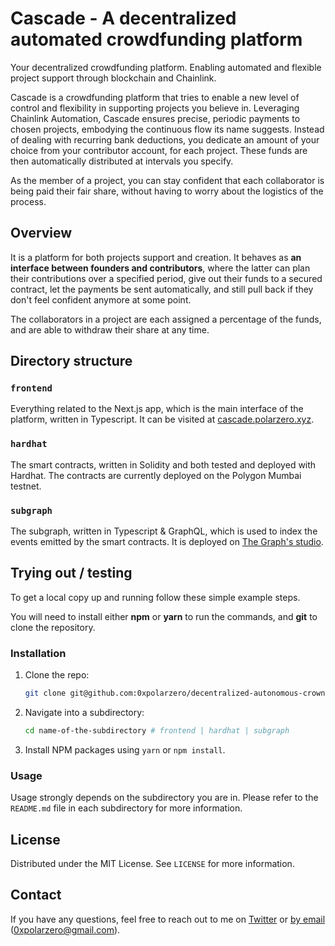 # Cascade - A decentralized automated crowdfunding platform

Your decentralized crowdfunding platform. Enabling automated and flexible project support through blockchain and Chainlink.

Cascade is a crowdfunding platform that tries to enable a new level of control and flexibility in supporting projects you believe in. Leveraging Chainlink Automation, Cascade ensures precise, periodic payments to chosen projects, embodying the continuous flow its name suggests. Instead of dealing with recurring bank deductions, you dedicate an amount of your choice from your contributor account, for each project. These funds are then automatically distributed at intervals you specify.

As the member of a project, you can stay confident that each collaborator is being paid their fair share, without having to worry about the logistics of the process.

## Overview

It is a platform for both projects support and creation. It behaves as **an interface between founders and contributors**, where the latter can plan their contributions over a specified period, give out their funds to a secured contract, let the payments be sent automatically, and still pull back if they don't feel confident anymore at some point.

The collaborators in a project are each assigned a percentage of the funds, and are able to withdraw their share at any time.

## Directory structure

### `frontend`

Everything related to the Next.js app, which is the main interface of the platform, written in Typescript. It can be visited at [cascade.polarzero.xyz](https://cascade.polarzero.xyz).

### `hardhat`

The smart contracts, written in Solidity and both tested and deployed with Hardhat. The contracts are currently deployed on the Polygon Mumbai testnet.

### `subgraph`

The subgraph, written in Typescript & GraphQL, which is used to index the events emitted by the smart contracts. It is deployed on [The Graph's studio](https://thegraph.com).

## Trying out / testing

To get a local copy up and running follow these simple example steps.

You will need to install either **npm** or **yarn** to run the commands, and **git** to clone the repository.

### Installation

1. Clone the repo:

   ```sh
   git clone git@github.com:0xpolarzero/decentralized-autonomous-crownfunding.git
   ```

2. Navigate into a subdirectory:

   ```sh
   cd name-of-the-subdirectory # frontend | hardhat | subgraph
   ```

3. Install NPM packages using `yarn` or `npm install`.

### Usage

Usage strongly depends on the subdirectory you are in. Please refer to the `README.md` file in each subdirectory for more information.

## License

Distributed under the MIT License. See `LICENSE` for more information.

## Contact

If you have any questions, feel free to reach out to me on [Twitter](https://twitter.com/0xpolarzero) or [by email](mailto:0xpolarzero@gmail.com) (0xpolarzero@gmail.com).
